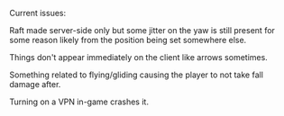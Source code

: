 Current issues:

Raft made server-side only but some jitter on the yaw is still present for some reason likely from the position being set somewhere else.

Things don't appear immediately on the client like arrows sometimes.

Something related to flying/gliding causing the player to not take fall damage after.

Turning on a VPN in-game crashes it.
